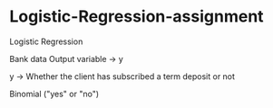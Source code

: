 # Logistic-Regression-assignment
Logistic Regression

Bank data
Output variable -> y

y -> Whether the client has subscribed a term deposit or not 

Binomial ("yes" or "no")



